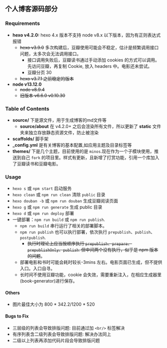 ## 个人博客源码部分

### Requirements

* **hexo v4.2.0:** hexo 4.x 版本不支持 node v8.x 以下版本，因为有正则表达式报错
  * ~~hexo v3.9.0~~ 多次构建后，豆瓣使用可能会不稳定，估计是频繁调用接口问题，太多次会无法调用接口。
    * 接口调用失败后，豆瓣读书通过手动添加 cookies 的方式可以调用。先访问豆瓣，再复制 Cookie, 放入 headers 中。电影还未尝试。
    * 豆瓣分页 30
  * ~~hexo v3.7.1 之前稳定的版本~~
* **node v13.12.0**
  * ~~node v8.9.4~~
  * ~~旧版本 v6.6.0 v0.10.30~~

### Table of Contents

* **source/** 下是源文件，用于生成博客的md文件等
  * **source/about** 在 v4.2.0+ 之后会渲染所有文件，所以更新了 **static** 文件夹来独立存放静态资源文件，防止被渲染
* **scaffolds/** 脚手架
* **_config.yml** 是有关博客的基本配置,如应用主题及目录标签等
* **themes/** 下是几个主题，目前使用的是 `minos`.现在作为一个子模块使用，推送到自己 `fork` 的项目里。样式有更新，且新增了打赏功能，引用一个库加入了豆瓣读书和豆瓣电影。

### Usage

* `hexo s` 或 `npm start` 启动服务
* `hexo clean` 或 `npm run clean` 清除 `public` 目录
* `hexo douban -b` 或 `npm run douban` 生成豆瓣阅读页面
* `hexo g` 或 `npm run generate` 生成 public 目录
* `hexo d` 或 `npm run deploy` 部署
* 一键部署：`npm run build` 或 `npm run publish`.
  * `npm run build` 串行运行了相关的部署脚本。
  * `npm run publish` 也可以执行部署，依次执行 `prepublish`、`publish`、`postpublish`.
    * ~~执行时理论上应当按顺序执行 `prepublish`、`prepare`、`prepublishOnly`、`publish`. 但中间两个没有执行，似乎是 npm 版本的问题~~。
  * 部署电影和书时可能会耗时较长-3mins 左右。电影页面已生成，但不提供入口。入口自寻。
  * 长时间不使用豆瓣功能，cookie 会失效，需要重新注入，在相应生成器里(book-generator)进行保存。

#### Others

* 图片最佳大小为 800 * 342.2/1200 * 520

#### Bugs to Fix

* 三层级的列表会导致排版问题: 目前通过加 `<br/>` 标签解决
* 有序列表含二级列表会导致排版问题: 解决办法同上
* 二级以上列表再添加代码片段会导致排版问题
